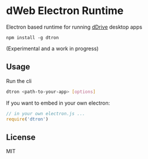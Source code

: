 # dWeb Electron Runtime

Electron based runtime for running [dDrive](https://github.com/dwebprotocol/ddrive) desktop apps

```
npm install -g dtron
```

(Experimental and a work in progress)

## Usage

Run the cli

``` sh
dtron <path-to-your-app> [options]
```

If you want to embed in your own electron:

``` js
// in your own electron.js ...
require('dtron')
```

## License

MIT
